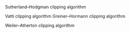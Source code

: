 Sutherland–Hodgman clipping algorithm

Vatti clipping algorithm
Greiner–Hormann clipping algorithm

Weiler–Atherton clipping algorithm